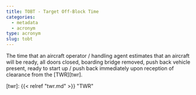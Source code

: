```yaml
---
title: TOBT - Target Off-Block Time
categories:
  - metadata
  - acronym
type: acronym
slug: tobt
---
```


The time that an aircraft operator / handling agent estimates that an
aircraft will be ready, all doors closed, boarding bridge removed, push
back vehicle present, ready to start up / push back immediately upon
reception of clearance from the [TWR][twr].


[twr]: {{< relref "twr.md" >}} "TWR"

